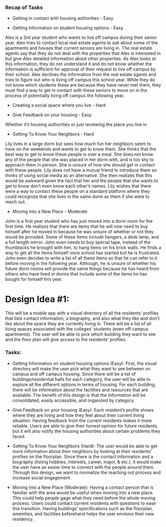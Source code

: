 ### Recap of Tasks

- Getting in contact with housing authorities - Easy  

- Getting Information on student housing options - Easy

Alex is a 3rd year student who wants to live off campus during their senior year. Alex tries to contact local real estate agents to ask about some of the apartments and houses that current seniors are living in. The real estate agents say that they do not deal with the properties that Alex is interested in but give Alex detailed information about other properties. As Alex looks at this information, they do not understand it and do not know whether the information is sufficient for approval of their request to live off campus by their school. Alex declines the information from the real estate agents and tries to figure out who is living off campus this school year. While they do not know which students these are because they have never met them, they must find a way to get in contact with these seniors to move on in the process of potentially living off campus the following year.

- Creating a social space where you live - Hard

- Give Feedback on your housing - Easy	

Whether it’s housing authorities or just reviewing the place you live in

- Getting To Know Your Neighbors - Hard 

Lily lives in a large dorm but sees how much fun her neighbors seem to have on the weekends and wants to get to know them. She thinks that the best way to get to know these people is over a meal. She does not know any of the people that she was placed in her dorm with, and is too shy to approach them in person. She is unsure of how she should get in contact with these people. Lily does not have a mutual friend to introduce them so thinks of using social media as an alternative. She then realizes that this would be awkward given the fact that her and the people that she wants to get to know don’t even know each other’s names. Lily wishes that there were a way to contact these people on a standard platform where they could recognize that she lives in the same dorm as them if she were to reach out.

- Moving Into a New Place - Moderate

John is a first year student who has just moved into a dorm room for the first time. He realizes that there are items that he will now need to buy himself after he moved in because he was unsure of whether or not they would be provided. Some of these items include hangers, a desk lamp, and a full length mirror. John even needs to buy special tape, instead of the thumbtacks he brought with him, to hang items on his brick walls. He finds a way to get all the items himself once school has started but he is frustrated. John even decides to write a list of all these items so that he can refer to it before moving in the following year. Although, he is unsure of whether his future dorm rooms will provide the same things because he has heard from others who have lived in dorms that include some of the items he has bought for himself this year.

# Design Idea #1: 
This will be a mobile app with a visual directory of all the residents’ profiles that lists contact information, a biography, and also what they like and don’t like about the space they are currently living in. There will be a list of all living spaces associated with the colleges’ students (even off campus apartments). The user will be able to pick which building they want to see and the floor plan will give access to the residents’ profiles. 

### Tasks:

- Getting Information on student housing options (Easy): First, the visual directory will make the user pick what they want to see between on campus and off campus housing. Since there will be a list of buildings/residential halls for each category, the user will be able to explore all the different options in terms of housing. For each building, there will be information about the facilities and resources that are available. The benefit of this design is that the information will be consolidated, easily accessible, and organized by category. 

- Give Feedback on your housing (Easy): Each resident’s profile shows where they are living and how they feel about their current living situation. Having feedback from the current residents makes it more reliable. Users are able to give their honest opinion for future residents, but it will also notify the housing authorities about certain problems they faced. 

- Getting To Know Your Neighbors (Hard): The user would be able to get more information about their neighbors by looking at their residents’ profiles on the floorplan. Since there is the contact information and a biography (listing hobbies, interests, career, major, & etc.), it would make the user have an easier time to connect with the people around them. Through this design, we want to normalize the reaching out process and increase social engagement. 

- Moving Into a New Place (Moderate): Having a contact person that is familiar with the area would be useful when moving into a new place. This could help people gage what they need before the whole moving process. Users could contact current residents with questions to ease this transition. Having buildings’ specifications such as the floorplan, amenities, and facilities beforehand helps the user envision their new residency. 



